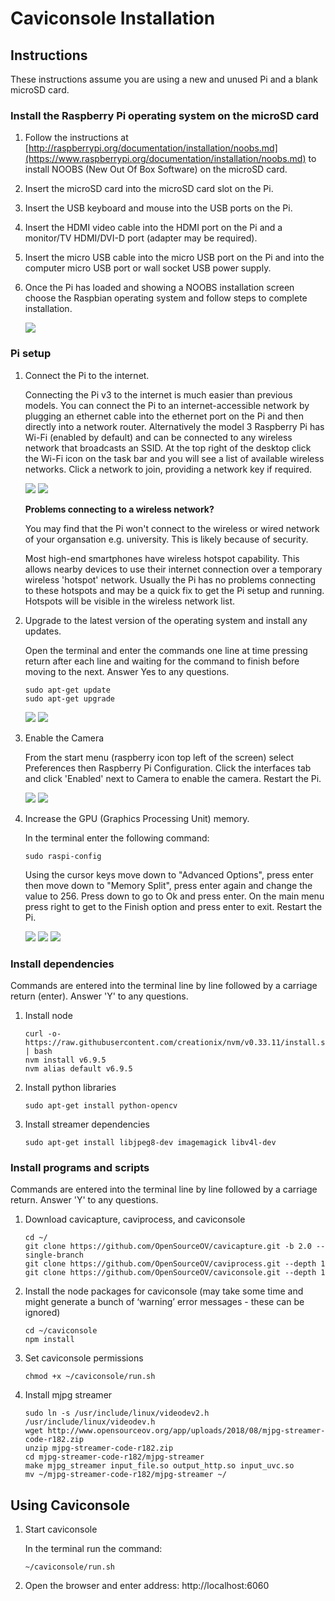 # Caviconsole Installation

## Instructions

These instructions assume you are using a new and unused Pi and a blank microSD card.

### Install the Raspberry Pi operating system on the microSD card

1. Follow the instructions at [http://raspberrypi.org/documentation/installation/noobs.md](https://www.raspberrypi.org/documentation/installation/noobs.md) to install NOOBS (New Out Of Box Software) on the microSD card. 

2. Insert the microSD card into the microSD card slot on the Pi.

3. Insert the USB keyboard and mouse into the USB ports on the Pi.

4. Insert the HDMI video cable into the HDMI port on the Pi and a monitor/TV HDMI/DVI-D port (adapter may be required).

5. Insert the micro USB cable into the micro USB port on the Pi and into the computer micro USB port or wall socket USB power supply.

6. Once the Pi has loaded and showing a NOOBS installation screen choose the Raspbian operating system and follow steps to complete installation.

    ![](./images/noobs.png)


### Pi setup

1. Connect the Pi to the internet.

    Connecting the Pi v3 to the internet is much easier than previous models. You can connect the Pi to an internet-accessible network by plugging an ethernet cable into the ethernet port on the Pi and then directly into a network router. Alternatively the model 3 Raspberry Pi has Wi-Fi (enabled by default) and can be connected to any wireless network that broadcasts an SSID. At the top right of the desktop click the Wi-Fi icon on the task bar and you will see a list of available wireless networks. Click a network to join, providing a network key if required.

    ![](./images/task_bar_wifi.jpg)
    ![](./images/wireless_network_list.jpg)

    **Problems connecting to a wireless network?**

    You may find that the Pi won't connect to the wireless or wired network of your organsation e.g. university. This is likely because of security.

    Most high-end smartphones have wireless hotspot capability. This allows nearby devices to use their internet connection over a temporary wireless 'hotspot' network. Usually the Pi has no problems connecting to these hotspots and may be a quick fix to get the Pi setup and running. Hotspots will be visible in the wireless network list.

2. Upgrade to the latest version of the operating system and install any updates.

    Open the terminal and enter the commands one line at time pressing return after each line and waiting for the command to finish before moving to the next. Answer Yes to any questions.

    ```
    sudo apt-get update
    sudo apt-get upgrade
    ```

    ![](./images/terminal_shortcut.jpg)
    ![](./images/terminal_update_cmd.jpg)


3. Enable the Camera

    From the start menu (raspberry icon top left of the screen) select Preferences then Raspberry Pi Configuration. Click the interfaces tab and click 'Enabled' next to Camera to enable the camera. Restart the Pi.

    ![](./images/open_config.jpg)
    ![](./images/config_gui.jpg)
    

4. Increase the GPU (Graphics Processing Unit) memory.

    In the terminal enter the following command:

    ```
    sudo raspi-config
    ```

    Using the cursor keys move down to "Advanced Options", press enter then move down to "Memory Split", press enter again and change the value to 256. Press down to go to Ok and press enter. On the main menu press right to get to the Finish option and press enter to exit. Restart the Pi.

    ![](./images/config_main_menu.jpg)
    ![](./images/config_advanced_options.jpg)
    ![](./images/config_memory_split.jpg)


### Install dependencies

Commands are entered into the terminal line by line followed by a carriage return (enter). Answer 'Y' to any questions.

1. Install node

    ```
    curl -o- https://raw.githubusercontent.com/creationix/nvm/v0.33.11/install.sh | bash
    nvm install v6.9.5
    nvm alias default v6.9.5
    ```

2. Install python libraries

    ```
    sudo apt-get install python-opencv
    ```

3. Install streamer dependencies

    ```
    sudo apt-get install libjpeg8-dev imagemagick libv4l-dev
    ```

### Install programs and scripts

Commands are entered into the terminal line by line followed by a carriage return. Answer 'Y' to any questions.

1. Download cavicapture, caviprocess, and caviconsole

    ```
    cd ~/
    git clone https://github.com/OpenSourceOV/cavicapture.git -b 2.0 --single-branch 
    git clone https://github.com/OpenSourceOV/caviprocess.git --depth 1
    git clone https://github.com/OpenSourceOV/caviconsole.git --depth 1
    ```

2. Install the node packages for caviconsole (may take some time and might generate a bunch of ‘warning’ error messages - these can be ignored)

    ```
    cd ~/caviconsole
    npm install
    ```

3. Set caviconsole permissions

    ```
    chmod +x ~/caviconsole/run.sh
    ```
  
4. Install mjpg streamer

    ```
    sudo ln -s /usr/include/linux/videodev2.h /usr/include/linux/videodev.h
    wget http://www.opensourceov.org/app/uploads/2018/08/mjpg-streamer-code-r182.zip
    unzip mjpg-streamer-code-r182.zip
    cd mjpg-streamer-code-r182/mjpg-streamer
    make mjpg_streamer input_file.so output_http.so input_uvc.so
    mv ~/mjpg-streamer-code-r182/mjpg-streamer ~/
    ```

## Using Caviconsole


1. Start caviconsole

    In the terminal run the command:

    ```
    ~/caviconsole/run.sh
    ```

2. Open the browser and enter address: http://localhost:6060

